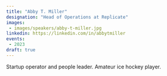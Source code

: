 ```yaml
---
title: "Abby T. Miller"
designation: "Head of Operations at Replicate"
images:
 - images/speakers/abby-t-miller.jpg
linkedin: https://linkedin.com/in/abbytmiller
events:
 - 2023
draft: true 
---
```


Startup operator and people leader. Amateur ice hockey player.